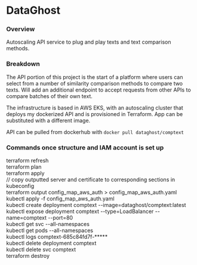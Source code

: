 # DataGhost

### Overview
Autoscaling API service to plug and play texts and text comparison methods.

### Breakdown
The API portion of this project is the start of a platform where users can select from a number of similarity comparison methods to compare two texts. Will add an additional endpoint to accept requests from other APIs to compare batches of their own text.

The infrastructure is based in AWS EKS, with an autoscaling cluster that deploys my dockerized API and is provisioned in Terraform. App can be substituted with a different image.

API can be pulled from dockerhub with `docker pull dataghost/comptext`

### Commands once structure and IAM account is set up

terraform refresh<br />
terraform plan<br />
terraform apply<br />
// copy outputted server and certificate to corresponding sections in kubeconfig<br />
terraform output config_map_aws_auth > config_map_aws_auth.yaml<br />
kubectl apply -f config_map_aws_auth.yaml<br />
kubectl create deployment comptext --image=dataghost/comptext:latest<br />
kubectl expose deployment comptext --type=LoadBalancer --name=comptext --port=80<br />
kubectl get svc --all-namespaces<br />
kubectl get pods --all-namespaces<br />
kubectl logs comptext-685c84fd7f-*****<br />
kubectl delete deployment comptext<br />
kubectl delete svc comptext<br />
terraform destroy
